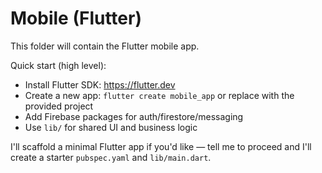 # Mobile (Flutter)

This folder will contain the Flutter mobile app.

Quick start (high level):
- Install Flutter SDK: https://flutter.dev
- Create a new app: `flutter create mobile_app` or replace with the provided project
- Add Firebase packages for auth/firestore/messaging
- Use `lib/` for shared UI and business logic

I'll scaffold a minimal Flutter app if you'd like — tell me to proceed and I'll create a starter `pubspec.yaml` and `lib/main.dart`.
